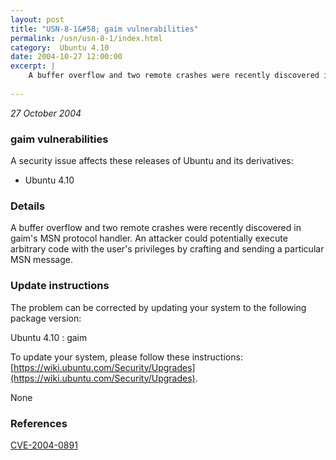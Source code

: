 ```yaml
---
layout: post
title: "USN-8-1&#58; gaim vulnerabilities"
permalink: /usn/usn-8-1/index.html
category:  Ubuntu 4.10
date: 2004-10-27 12:00:00
excerpt: |
    A buffer overflow and two remote crashes were recently discovered in gaim&#39;s MSN protocol handler. An attacker could potentially execute arbitrary code with the user&#39;s privileges by crafting and sending a particular MSN message.
    
--- 
```

 
 

*27 October 2004*

### gaim vulnerabilities

A security issue affects these releases of Ubuntu and its derivatives:

* Ubuntu 4.10

### Details

A buffer overflow and two remote crashes were recently discovered in gaim&#39;s MSN protocol handler. An attacker could potentially execute arbitrary code with the user&#39;s privileges by crafting and sending a particular MSN message.

### Update instructions

The problem can be corrected by updating your system to the following package version:

Ubuntu 4.10
 : gaim 

To update your system, please follow these instructions: [https://wiki.ubuntu.com/Security/Upgrades](https://wiki.ubuntu.com/Security/Upgrades).

None

### References

 
 [CVE-2004-0891](http://people.ubuntu.com/~ubuntu-security/cve/CVE-2004-0891)
 

